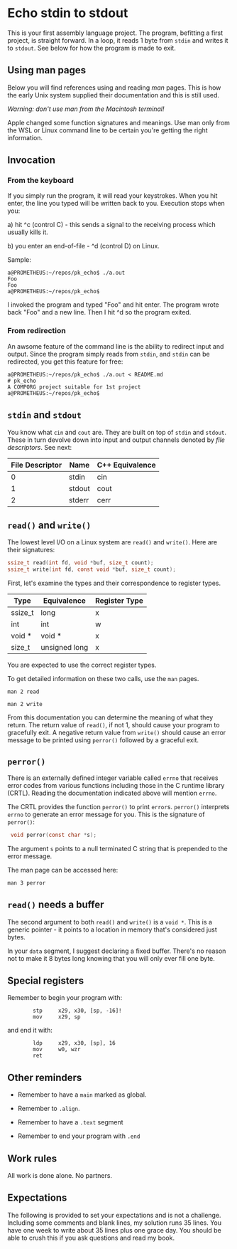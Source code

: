 # Echo stdin to stdout

This is your first assembly language project. The program, befitting a
first project, is straight forward. In a loop, it reads 1 byte from
`stdin` and writes it to `stdout`. See below for how the program is made
to exit.

## Using man pages

Below you will find references using and reading *man* pages. This is
how the early Unix system supplied their documentation and this is still
used.

*Warning: don't use man from the Macintosh terminal!*

Apple changed some function signatures and meanings. Use man only from
the WSL or Linux command line to be certain you're getting the right
information.

## Invocation

### From the keyboard

If you simply run the program, it will read your keystrokes. When
you hit enter, the line you typed will be written back to you.
Execution stops when you:

a) hit ^c (control C) - this sends a signal to the receiving process
   which usually kills it.

b) you enter an end-of-file - ^d (control D) on Linux.

Sample:

```text
a@PROMETHEUS:~/repos/pk_echo$ ./a.out
Foo
Foo
a@PROMETHEUS:~/repos/pk_echo$
```

I invoked the program and typed "Foo" and hit enter. The program wrote
back "Foo" and a new line. Then I hit ^d so the program exited.

### From redirection

An awsome feature of the command line is the ability to redirect input
and output. Since the program simply reads from `stdin`, and `stdin` can
be redirected, you get this feature for free:

```text
a@PROMETHEUS:~/repos/pk_echo$ ./a.out < README.md 
# pk_echo
A COMPORG project suitable for 1st project
a@PROMETHEUS:~/repos/pk_echo$ 
```

## `stdin` and `stdout`

You know what `cin` and `cout` are. They are built on top of `stdin` and
`stdout`. These in turn devolve down into input and output channels
denoted by *file descriptors*. See next:

| File Descriptor | Name | C++ Equivalence |
| - | - | - |
| 0 | stdin | cin |
| 1 | stdout | cout |
| 2 | stderr | cerr |

## `read()` and `write()`

The lowest level I/O on a Linux system are `read()` and `write()`. Here
are their signatures:

```c
ssize_t read(int fd, void *buf, size_t count);
ssize_t write(int fd, const void *buf, size_t count);
```

First, let's examine the types and their correspondence to register
types.

| Type | Equivalence | Register Type |
| - | - | - |
| ssize_t | long | x |
| int | int | w |
| void * | void * | x |
| size_t | unsigned long | x |

You are expected to use the correct register types.

To get detailed information on these two calls, use the `man` pages.

`man 2 read`

`man 2 write`

From this documentation you can determine the meaning of what they
return. The return value of `read()`, if not 1, should cause your
program to gracefully exit. A negative return value from `write()`
should cause an error message to be printed using `perror()` followed by
a graceful exit.

## `perror()`

There is an externally defined integer variable called `errno` that
receives error codes from various functions including those in the
C runtime library (CRTL). Reading the documentation indicated above
will mention `errno`.

The CRTL provides the function `perror()` to `p`rint `error`s.
`perror()` interprets `errno` to generate an error message for you.
This is the signature of `perror()`:

```c
 void perror(const char *s);
 ```

 The argument `s` points to a null terminated C string that is prepended
 to the error message.

 The man page can be accessed here:

 `man 3 perror`

## `read()` needs a buffer

The second argument to both `read()` and `write()` is a `void *`. This
is a generic pointer - it points to a location in memory that's
considered just bytes.

In your `data` segment, I suggest declaring a fixed buffer. There's no
reason not to make it 8 bytes long knowing that you will only ever fill
one byte.

## Special registers

Remember to begin your program with:

```text
        stp     x29, x30, [sp, -16]!
        mov     x29, sp
```

and end it with:

```text
        ldp     x29, x30, [sp], 16
        mov     w0, wzr
        ret
```

## Other reminders

* Remember to have a `main` marked as global.

* Remember to `.align`.

* Remember to have a `.text` segment

* Remember to end your program with `.end`

## Work rules

All work is done alone. No partners.

## Expectations

The following is provided to set your expectations and is not a
challenge. Including some comments and blank lines, my solution runs
35 lines. You have one week to write about 35 lines plus one grace day.
You should be able to crush this if you ask questions and read my book.
